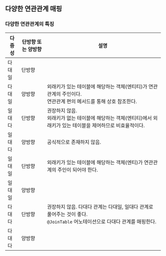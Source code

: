 ## 다양한 연관관계 매핑

### 다양한 연관관계의 특징

|다중성|단방향 또는 양방향|설명|
|----|--------------|--|
|다대일|단방향||
|다대일|양방향|외래키가 있는 테이블에 해당하는 객체(엔티티)가 연관관계의 주인이다.<br/>연관관계 편의 메서드를 통해 상호 참조한다.|
|일대다|단방향|권장하지 않음.<br/>외래키가 없는 테이블에 해당하는 객체(엔티티)에서 외래키가 있는 테이블을 제어하므로 비효율적이다.|
|일대다|양방향|공식적으로 존재하지 않음.|
|일대일|단방향|외래키가 있는 테이블에 해당하는 객체(엔티)가 연관관계의 주인이 되어야 한다.|
|일대일|양방향||
|다대다|단방향|권장하지 않음. 다대다 관계는 다대일, 일대다 관계로 풀어주는 것이 좋다.<br/>`@JoinTable` 어노테이션으로 다대다 관계를 매핑한다.|
|다대다|양방향||